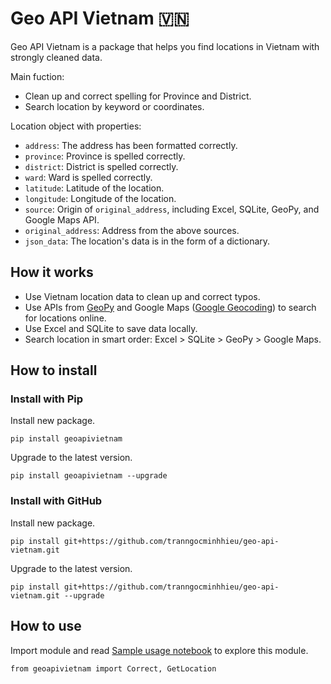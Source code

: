 # Geo API Vietnam 🇻🇳

Geo API Vietnam is a package that helps you find locations in Vietnam with strongly cleaned data.

Main fuction:
- Clean up and correct spelling for Province and District.
- Search location by keyword or coordinates.

Location object with properties:
- `address`: The address has been formatted correctly.
- `province`: Province is spelled correctly.
- `district`: District is spelled correctly.
- `ward`: Ward is spelled correctly.
- `latitude`: Latitude of the location.
- `longitude`: Longitude of the location.
- `source`: Origin of `original_address`, including Excel, SQLite, GeoPy, and Google Maps API.
- `original_address`: Address from the above sources.
- `json_data`: The location's data is in the form of a dictionary.

## How it works

- Use Vietnam location data to clean up and correct typos.
- Use APIs from [GeoPy](https://pypi.org/project/geopy/) and Google Maps ([Google Geocoding](https://developers.google.com/maps/documentation/geocoding)) to search for locations online.
- Use Excel and SQLite to save data locally.
- Search location in smart order: Excel > SQLite > GeoPy > Google Maps.

## How to install
### Install with Pip

Install new package.

```
pip install geoapivietnam
```

Upgrade to the latest version.

```
pip install geoapivietnam --upgrade
```

### Install with GitHub

Install new package.

```
pip install git+https://github.com/tranngocminhhieu/geo-api-vietnam.git
```

Upgrade to the latest version.

```
pip install git+https://github.com/tranngocminhhieu/geo-api-vietnam.git --upgrade
```

## How to use
Import module and read [Sample usage notebook](https://github.com/tranngocminhhieu/geo-api-vietnam/blob/main/notebook/sample-usage.ipynb) to explore this module.

```
from geoapivietnam import Correct, GetLocation
```